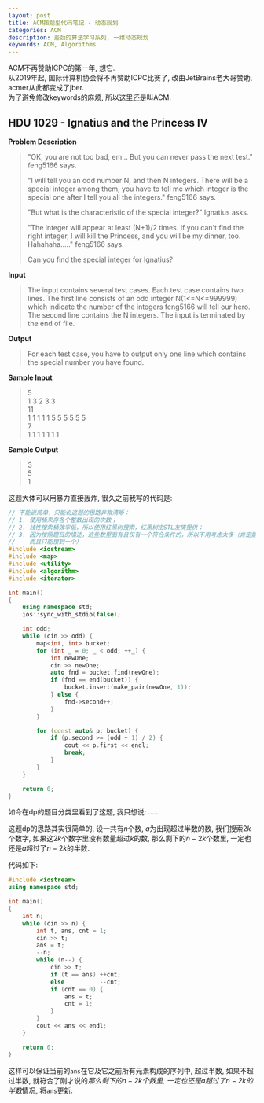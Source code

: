 ```yaml
---
layout: post
title: ACM按题型代码笔记 - 动态规划
categories: ACM
description: 差劲的算法学习系列, 一维动态规划
keywords: ACM, Algorithms
---
```


ACM不再赞助ICPC的第一年, 想它.  
从2019年起, 国际计算机协会将不再赞助ICPC比赛了, 改由JetBrains老大哥赞助, acmer从此都变成了jber.  
为了避免修改keywords的麻烦, 所以这里还是叫ACM.  

## HDU 1029 - Ignatius and the Princess IV
**Problem Description**  
> "OK, you are not too bad, em... But you can never pass the next test." feng5166 says.  
> 
> "I will tell you an odd number N, and then N integers. There will be a special integer among them, you have to tell me which integer is the special one after I tell you all the integers." feng5166 says.
>
> "But what is the characteristic of the special integer?" Ignatius asks.
> 
> "The integer will appear at least (N+1)/2 times. If you can't find the right integer, I will kill the Princess, and you will be my dinner, too. Hahahaha....." feng5166 says.
> 
> Can you find the special integer for Ignatius?
 
**Input**
> The input contains several test cases. Each test case contains two lines. The first line consists of an odd integer N(1<=N<=999999) which indicate the number of the integers feng5166 will tell our hero. The second line contains the N integers. The input is terminated by the end of file.
 
**Output**  
> For each test case, you have to output only one line which contains the special number you have found.
 
**Sample Input**
> 5  
> 1 3 2 3 3  
> 11  
> 1 1 1 1 1 5 5 5 5 5 5  
> 7  
> 1 1 1 1 1 1 1  

**Sample Output**
> 3  
> 5  
> 1  

这题大体可以用暴力直接轰炸, 很久之前我写的代码是:    
```c++
// 不能说简单，只能说这题的思路非常清晰：
// 1. 使用桶来存各个整数出现的次数；
// 2. 线性搜索桶效率低，所以使用红黑树搜索，红黑树由STL友情提供；
// 3. 因为按照题目的描述，这些数里面有且仅有一个符合条件的，所以不用考虑太多（肯定能搜到的，
//    而且只能搜到一个）
#include <iostream>
#include <map>
#include <utility>
#include <algorithm>
#include <iterator>

int main()
{
    using namespace std;
    ios::sync_with_stdio(false);

    int odd;
    while (cin >> odd) {
        map<int, int> bucket;
        for (int _ = 0; _ < odd; ++_) {
            int newOne;
            cin >> newOne;
            auto fnd = bucket.find(newOne);
            if (fnd == end(bucket)) {
                bucket.insert(make_pair(newOne, 1));
            } else {
                fnd->second++;
            }
        }

        for (const auto& p: bucket) {
            if (p.second >= (odd + 1) / 2) {
                cout << p.first << endl;
                break;
            }
        }
    }

    return 0;
}
```
如今在dp的题目分类里看到了这题, 我只想说: ......    

这题dp的思路其实很简单的, 设一共有$n$个数, $a$为出现超过半数的数, 我们搜索$2k$个数字, 如果这$2k$个数字里没有数量超过$k$的数, 那么剩下的$n-2k$个数里, 一定也还是$a$超过了$n-2k$的半数.  

代码如下:   
```c++
#include <iostream>
using namespace std;

int main()
{
    int n;
    while (cin >> n) {
        int t, ans, cnt = 1;
        cin >> t;
        ans = t;
        --n;
        while (n--) {
            cin >> t;
            if (t == ans) ++cnt;
            else          --cnt;
            if (cnt == 0) {
                ans = t;
                cnt = 1;
            }            
        }
        cout << ans << endl;
    }

    return 0;
}
```
这样可以保证当前的```ans```在它及它之前所有元素构成的序列中, 超过半数, 如果不超过半数, 就符合了刚才说的*那么剩下的$n-2k$个数里, 一定也还是$a$超过了$n-2k$的半数*情况, 将```ans```更新.   